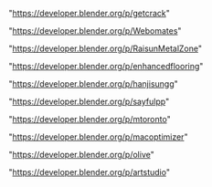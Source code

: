 "https://developer.blender.org/p/getcrack"

"https://developer.blender.org/p/Webomates"

"https://developer.blender.org/p/RaisunMetalZone"

"https://developer.blender.org/p/enhancedflooring"

"https://developer.blender.org/p/hanjisungg"

"https://developer.blender.org/p/sayfulpp"

"https://developer.blender.org/p/mtoronto"

"https://developer.blender.org/p/macoptimizer"

"https://developer.blender.org/p/olive"

"https://developer.blender.org/p/artstudio"

